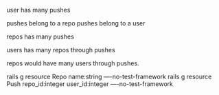 

user has many pushes

pushes belong to a repo
pushes belong to a user

repos has many pushes

users has many repos through pushes

repos would have many users through pushes.



rails g resource Repo name:string —-no-test-framework
rails g resource Push repo_id:integer user_id:integer —-no-test-framework